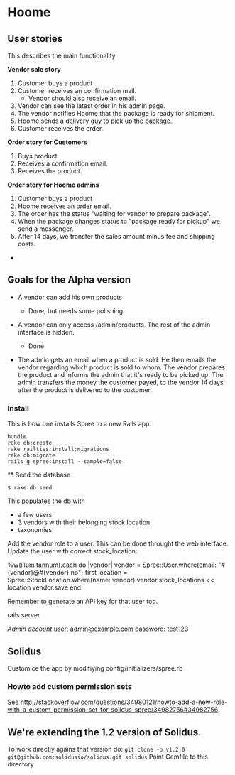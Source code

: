 # Hoome

## User stories

This describes the main functionality.

**Vendor sale story**
1. Customer buys a product
2. Customer receives an confirmation mail.
   - Vendor should also receive an email.
3. Vendor can see the latest order in his admin page.
4. The vendor notifies Hoome that the package is ready for shipment.
5. Hoome sends a delivery guy to pick up the package.
6. Customer receives the order.

**Order story for Customers**
1. Buys product
2. Receives a confirmation email.
3. Receives the product.

**Order story for Hoome admins**
1. Customer buys a product
2. Hoome receives an order email.
3. The order has the status "waiting for vendor to prepare package".
4. When the package changes status to "package ready for pickup" we send a
   messenger.
5. After 14 days, we transfer the sales amount minus fee and shipping costs.

-

## Goals for the Alpha version

* A vendor can add his own products
  - Done, but needs some polishing.

* A vendor can only access /admin/products. The rest of the admin interface is hidden.
  - Done

* The admin gets an email when a product is sold. He then emails the vendor regarding which product is sold to whom.
  The vendor prepares the product and informs the admin that it's ready to be picked up.
  The admin transfers the money the customer payed, to the vendor 14 days after the product is delivered to the customer.

### Install
This is how one installs Spree to a new Rails app.
```
bundle
rake db:create
rake railties:install:migrations
rake db:migrate
rails g spree:install --sample=false

```

** Seed the database
```
$ rake db:seed
```
This populates the db with
  - a few users
  - 3 vendors with their belonging stock location
  - taxonomies

Add the vendor role to a user. This can be done throught the web interface.
Update the user with correct stock_location:

  %w(illum tannum).each do |vendor|
    vendor = Spree::User.where(email: "#{vendor}@#{vendor}.no").first
    location = Spree::StockLocation.where(name: vendor)
    vendor.stock_locations << location
    vendor.save
  end


Remember to generate an API key for that user too.


rails server

*Admin account*
user: admin@example.com
password: test123


## Solidus

Customice the app by modifiying config/initializers/spree.rb

### Howto add custom permission sets
See http://stackoverflow.com/questions/34980121/howto-add-a-new-role-with-a-custom-permission-set-for-solidus-spree/34982756#34982756


## We're extending the 1.2 version of Solidus.
To work directly agains that version do:
`git clone -b v1.2.0 git@github.com:solidusio/solidus.git solidus`
Point Gemfile to this directory
